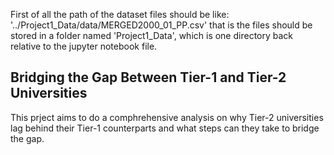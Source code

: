 First of all the path of the dataset files should be like:
'../Project1_Data/data/MERGED2000_01_PP.csv'
that is the files should be stored in a folder named 'Project1_Data', which is one directory back relative to the jupyter notebook file.

<h2>Bridging the Gap Between Tier-1 and Tier-2 Universities</h2>
This prject aims to do a comphrehensive analysis on why Tier-2 universities lag behind their Tier-1 counterparts and what steps can they take to bridge the gap.
<br>

